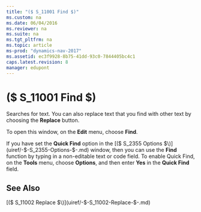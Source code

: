 ```yaml
---
title: "($ S_11001 Find $)"
ms.custom: na
ms.date: 06/04/2016
ms.reviewer: na
ms.suite: na
ms.tgt_pltfrm: na
ms.topic: article
ms-prod: "dynamics-nav-2017"
ms.assetid: ec3f9928-8b75-41dd-93c0-7844405bc4c1
caps.latest.revision: 8
manager: edupont
---
```

# ($ S_11001 Find $)
Searches for text. You can also replace text that you find with other text by choosing the **Replace** button.  
  
 To open this window, on the **Edit** menu, choose **Find**.  
  
 If you have set the **Quick Find** option in the [\($ S\_2355 Options $\)](uiref/-$-S_2355-Options-$-.md) window, then you can use the **Find** function by typing in a non-editable text or code field. To enable Quick Find, on the **Tools** menu, choose **Options**, and then enter **Yes** in the **Quick Find** field.  
  
## See Also  
 [\($ S\_11002 Replace $\)](uiref/-$-S_11002-Replace-$-.md)